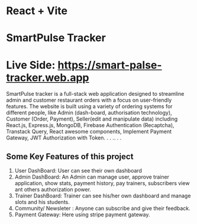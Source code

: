 # React + Vite
# SmartPulse Tracker
# Live Side: https://smart-palse-tracker.web.app
SmartPulse tracker is a full-stack web application designed to streamline admin and customer restaurant orders with a focus on user-friendly features. The website is built using a variety of ordering systems for different people, like Admin (dash-board, authorisation technology), Customer (Order, Payment), Seller(edit and manipulate data) including React.js, Express.js, MongoDB, Firebase Authentication (Recaptcha), Transtack Query, React awesome components, Implement Payment Gateway, JWT Authorization with Token. . . .. . .

 ## Some Key Features of this project
 1. User DashBoard: User can see their own dashboard
 2. Admin DashBoard: An Admin can manage user, approve trainer application, show stats, payment history, pay trainers, subscribers view ant others authorization power.
 3. Trainer DashBoard: Trainer can see his/her own dashboard and manage slots and his students.
 4. Community/ Newsleter : Anyone can subscribe and give their feedback.
 5. Payment Gateway: Here using stripe payment gateway.